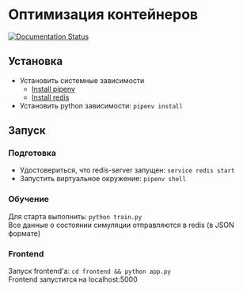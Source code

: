 # Оптимизация контейнеров
[![Documentation Status](https://readthedocs.org/projects/containers-optimize/badge/?version=latest)](http://containers-optimize.readthedocs.io/en/latest/?badge=latest)

## Установка
* Установить системные зависимости
  * [Install pipenv](https://gist.github.com/slushkovsky/9200486665f8643b1577b4bbee011540)
  * [Install redis](https://gist.github.com/slushkovsky/1adfd21284212f13afeea109d43e7d55)
* Установить python зависимости: `pipenv install`

## Запуск

### Подготовка
* Удостовериться, что redis-server запущен: `service redis start`
* Запустить виртуальное окружение: `pipenv shell`

### Обучение
Для старта выполнить: `python train.py`  
Все данные о состоянии симуляции отправляются в redis (в JSON формате)

### Frontend
Запуск frontend'a: `cd frontend && python app.py`  
Frontend запустится на localhost:5000
